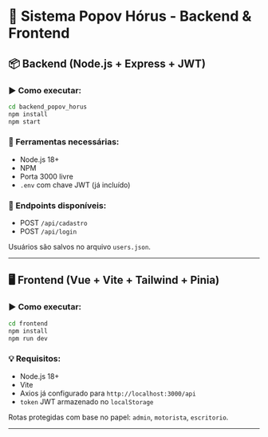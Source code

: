 # 🧠 Sistema Popov Hórus - Backend & Frontend

## 📦 Backend (Node.js + Express + JWT)

### ▶️ Como executar:

```bash
cd backend_popov_horus
npm install
npm start
```

### 🔧 Ferramentas necessárias:
- Node.js 18+
- NPM
- Porta 3000 livre
- `.env` com chave JWT (já incluído)

### 🔐 Endpoints disponíveis:
- POST `/api/cadastro`
- POST `/api/login`

Usuários são salvos no arquivo `users.json`.

---

## 🖥️ Frontend (Vue + Vite + Tailwind + Pinia)

### ▶️ Como executar:

```bash
cd frontend
npm install
npm run dev
```

### 💡 Requisitos:
- Node.js 18+
- Vite
- Axios já configurado para `http://localhost:3000/api`
- `token` JWT armazenado no `localStorage`

Rotas protegidas com base no papel: `admin`, `motorista`, `escritorio`.

---